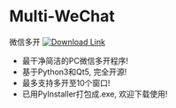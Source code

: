 # Multi-WeChat
微信多开 [![Download Link](https://img.shields.io/badge/V1.0-点击下载-green)](https://github.com/FiresJoeng/Multi-WeChat/releases/download/1.0/Multi-WeChat_V1.0.exe)
- 最干净简洁的PC微信多开程序!
- 基于Python3和Qt5, 完全开源!
- 最多支持多开至10个窗口!
- 已用PyInstaller打包成.exe, 欢迎下载使用!

